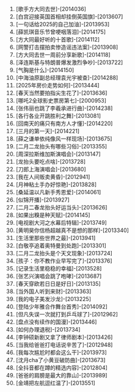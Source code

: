 
1. [歌手方大同去世]-[2014036]
1. [白宫迎接英国首相却挂倒英国旗]-[2013607]
1. [一句话给2025的自己加油]-[2013953]
1. [薛凯琪音乐节曾哽咽落泪]-[2014175]
1. [方大同最好听的十首歌]-[2014112]
1. [网警打击摆拍卖惨造谣违法案]-[2013908]
1. [方大同去世一周前分享新歌]-[2014118]
1. [泽连斯基与特朗普爆发激烈争吵]-[2013722]
1. [气胸是什么]-[2014150]
1. [中海油原副总经理袁光宇被查]-[2014288]
1. [2025年房价走势如何]-[2013444]
1. [春天当然要拍指尖生花了]-[2013636]
1. [哪吒2全球影史票房第七]-[2000953]
1. [张伟丽也跳了李羲承进行曲]-[2014238]
1. [各行各业开跳胜利之舞]-[2013081]
1. [回南天的痛只有南方人才懂]-[2014220]
1. [三月的第一天]-[2014221]
1. [薛之谦单依纯像风一样现场]-[2013675]
1. [二月二龙抬头有哪些习俗]-[2013355]
1. [周深拉斯维加斯演唱会]-[2013147]
1. [龙抬头要吃点啥]-[2013728]
1. [刀郎上海演唱会]-[2013680]
1. [我在人间贩卖黄昏]-[2012941]
1. [月神粘土手办好惊艳]-[2013828]
1. [桑延温以凡新手秀恩爱]-[2014061]
1. [似锦开播]-[2013927]
1. [二月二春龙抬头好运当头]-[2013626]
1. [如果出糗是种天赋]-[2014145]
1. [电视剧大河之水幕后特辑]-[2013749]
1. [黄明昊你信杨超越真不是想的那样]-[2013340]
1. [生活里那些世界之最]-[2013941]
1. [白敬亭追着奥特曼到处跑]-[2013301]
1. [二月二龙抬头是个天文现象]-[2013724]
1. [孩子：你不教作业早写完了]-[2013376]
1. [记录生活里稳稳的幸福]-[2013528]
1. [张艺兴演唱会跳了咆哮]-[2013687]
1. [春天穿欧若日日是好日]-[2013135]
1. [当外国人听到来财]-[2013363]
1. [我的电子美发沙龙]-[2013225]
1. [登陆少年雅合作舞台首秀]-[2014092]
1. [但凡失误一次就打到乒乓球了]-[2012962]
1. [盘点没有续作的国漫]-[2013446]
1. [如何办理退税]-[2013734]
1. [李钟硕新剧又拿了律师剧本]-[2013426]
1. [当我给爸爸打电话说辛苦了]-[2012948]
1. [我每次尴尬时都会这么干]-[2013973]
1. [沈月cha了小黄豆破防曲]-[2013673]
1. [全抖音都在蹲的精选内容]-[2012804]
1. [爸爸的肩膀是最大的靠山]-[2013989]
1. [金靖把左航逗红温了]-[2013551]